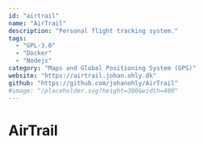 ```yaml
---
id: "airtrail"
name: "AirTrail"
description: "Personal flight tracking system."
tags:
  - "GPL-3.0"
  - "Docker"
  - "Nodejs"
category: "Maps and Global Positioning System (GPS)"
website: "https://airtrail.johan.ohly.dk"
github: "https://github.com/johanohly/AirTrail"
#image: "/placeholder.svg?height=300&width=400"
---
```


# AirTrail
